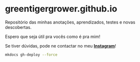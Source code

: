 # greentigergrower.github.io

Repositório das minhas anotações, aprendizados, testes e novas descobertas.

Espero que seja útil pra vocês como é pra mim!

Se tiver dúvidas, pode ne contactar no meu [**Instagram**](https://instagram.com/greentiger.weed)!

```bash
mkdocs gh-deploy --force
```
